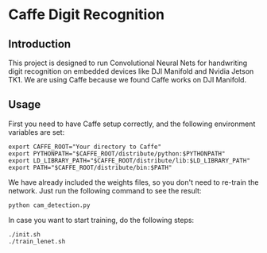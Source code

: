 # Caffe Digit Recognition

## Introduction
This project is designed to run Convolutional Neural Nets for handwriting digit
recognition on embedded devices like DJI Manifold and Nvidia Jetson TK1.
We are using Caffe because we found Caffe works on DJI Manifold.

## Usage
First you need to have Caffe setup correctly, and the following environment
variables are set:
```
export CAFFE_ROOT="Your directory to Caffe"
export PYTHONPATH="$CAFFE_ROOT/distribute/python:$PYTHONPATH"
export LD_LIBRARY_PATH="$CAFFE_ROOT/distribute/lib:$LD_LIBRARY_PATH"
export PATH="$CAFFE_ROOT/distribute/bin:$PATH"
```

We have already included the weights files, so you don't need to re-train the
network. Just run the following command to see the result:
```
python cam_detection.py
```

In case you want to start training, do the following steps:
```
./init.sh
./train_lenet.sh
```
